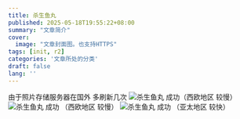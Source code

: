 ```yaml
---
title: 杀生鱼丸
published: 2025-05-18T19:55:22+08:00
summary: "文章简介"
cover:
  image: "文章封面图。也支持HTTPS"
tags: [init, r2]
categories: '文章所处的分类'
draft: false 
lang: ''
---
```

由于照片存储服务器在国外 多刷新几次
![杀生鱼丸](https://pub-7a159f58881c424ea34829ac043baaae.r2.dev/myblog/imgs/60cab3ed-a44f-4305-b83a-d3319c457dda.webp) 成功（西欧地区 较慢）
![杀生鱼丸](https://pub-7a159f58881c424ea34829ac043baaae.r2.dev/myblog/imgs/cbe0d304-8042-490f-80ad-1c31ced4a2b2.webp) 成功 （西欧地区 较慢）
![杀生鱼丸](https://pub-a8452c3cea5242f7b16fa34fb5411a98.r2.dev/myblog/imgs/85e0b5bc-0538-491f-a021-0a4a3a638063.webp) 成功 （亚太地区 较快）